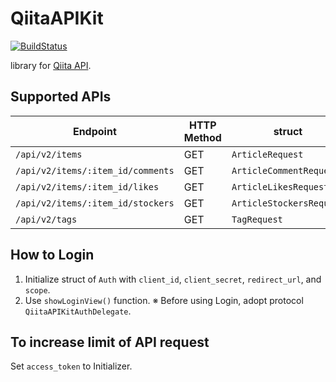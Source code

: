 # QiitaAPIKit
[![BuildStatus](https://github.com/ry-itto/QiitaAPIKit/workflows/push_on_master/badge.svg)](https://github.com/ry-itto/QiitaAPIKit/actions?workflow=push_on_master)

library for [Qiita API](https://qiita.com/api/v2/docs).

## Supported APIs
|Endpoint|HTTP Method|struct|
|--|--|--|
|`/api/v2/items`|GET|`ArticleRequest`|
|`/api/v2/items/:item_id/comments`|GET|`ArticleCommentRequest`|
|`/api/v2/items/:item_id/likes`|GET|`ArticleLikesRequest`|
|`/api/v2/items/:item_id/stockers`|GET|`ArticleStockersRequest`|
|`/api/v2/tags`|GET|`TagRequest`|

## How to Login
1. Initialize struct of `Auth` with `client_id`, `client_secret`, `redirect_url`, and `scope`.
2. Use `showLoginView()` function.
※ Before using Login, adopt protocol `QiitaAPIKitAuthDelegate`.

## To increase limit of API request
Set `access_token` to Initializer.
